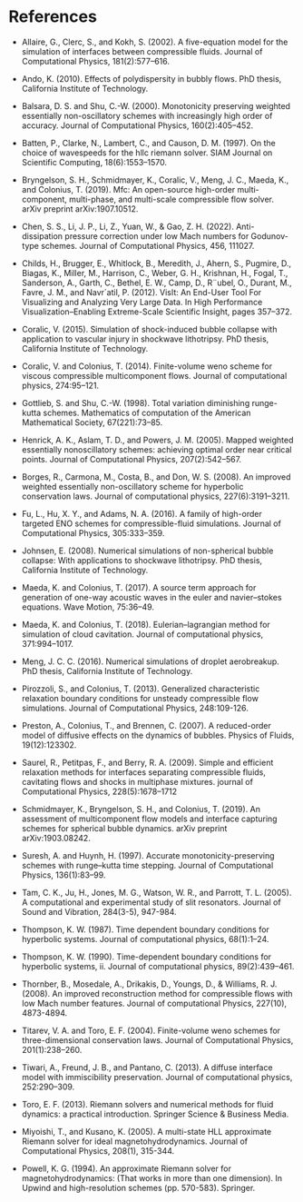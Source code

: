 # References

- <a id="Allaire02">Allaire, G., Clerc, S., and Kokh, S. (2002). A five-equation model for the simulation of interfaces between compressible fluids. Journal of Computational Physics, 181(2):577–616.</a>

- <a id="Ando10">Ando, K. (2010). Effects of polydispersity in bubbly flows. PhD thesis, California Institute of Technology.</a>

- <a id="Balsara00">Balsara, D. S. and Shu, C.-W. (2000). Monotonicity preserving weighted essentially non-oscillatory schemes with increasingly high order of accuracy. Journal of Computational Physics, 160(2):405–452.</a>

- <a id="Batten97">Batten, P., Clarke, N., Lambert, C., and Causon, D. M. (1997). On the choice of wavespeeds for the hllc riemann solver. SIAM Journal on Scientific Computing, 18(6):1553–1570.</a>

- <a id="Bryngelson19">Bryngelson, S. H., Schmidmayer, K., Coralic, V., Meng, J. C., Maeda, K., and Colonius, T. (2019). Mfc: An open-source high-order multi-component, multi-phase, and multi-scale compressible flow solver. arXiv preprint arXiv:1907.10512.</a>

- <a id="Chen22">Chen, S. S., Li, J. P., Li, Z., Yuan, W., & Gao, Z. H. (2022). Anti-dissipation pressure correction under low Mach numbers for Godunov-type schemes. Journal of Computational Physics, 456, 111027. </a>

- <a id="Childs12">Childs, H., Brugger, E., Whitlock, B., Meredith, J., Ahern, S., Pugmire, D., Biagas, K., Miller, M., Harrison, C., Weber, G. H., Krishnan, H., Fogal, T., Sanderson, A., Garth, C., Bethel, E. W., Camp, D., R¨ubel, O., Durant, M., Favre, J. M., and Navr´atil, P. (2012). VisIt: An End-User Tool For Visualizing and Analyzing Very Large Data. In High Performance Visualization–Enabling Extreme-Scale Scientific Insight, pages 357–372.</a>

- <a id="Coralic15">Coralic, V. (2015). Simulation of shock-induced bubble collapse with application to vascular injury in shockwave lithotripsy. PhD thesis, California Institute of Technology.</a>

- <a id="Coralic14">Coralic, V. and Colonius, T. (2014). Finite-volume weno scheme for viscous compressible multicomponent flows. Journal of computational physics, 274:95–121.</a>

- <a id="Gottlieb98">Gottlieb, S. and Shu, C.-W. (1998). Total variation diminishing runge-kutta schemes. Mathematics of computation of the American Mathematical Society, 67(221):73–85.</a>

- <a id="Henrick05">Henrick, A. K., Aslam, T. D., and Powers, J. M. (2005). Mapped weighted essentially nonoscillatory schemes: achieving optimal order near critical points. Journal of Computational Physics, 207(2):542–567.</a>

- <a id="Borges08">Borges, R., Carmona, M., Costa, B., and Don, W. S. (2008). An improved weighted essentially non-oscillatory scheme for hyperbolic conservation laws. Journal of computational physics, 227(6):3191–3211.</a>

- <a id="Fu16">Fu, L., Hu, X. Y., and Adams, N. A. (2016). A family of high-order targeted ENO schemes for compressible-fluid simulations. Journal of Computational Physics, 305:333–359.</a>

- <a id="Johnsen08">Johnsen, E. (2008). Numerical simulations of non-spherical bubble collapse: With applications to shockwave lithotripsy. PhD thesis, California Institute of Technology.</a>

- <a id="Maeda17">Maeda, K. and Colonius, T. (2017). A source term approach for generation of one-way acoustic waves in the euler and navier–stokes equations. Wave Motion, 75:36–49.</a>

- <a id="Maeda18">Maeda, K. and Colonius, T. (2018). Eulerian–lagrangian method for simulation of cloud cavitation. Journal of computational physics, 371:994–1017.</a>

- <a id="Meng16">Meng, J. C. C. (2016). Numerical simulations of droplet aerobreakup. PhD thesis, California Institute of Technology.</a>

- <a id="Pirozzoli13">Pirozzoli, S., and Colonius, T. (2013). Generalized characteristic relaxation boundary conditions for unsteady compressible flow simulations. Journal of Computational Physics, 248:109-126.</a>

- <a id="Preston07">Preston, A., Colonius, T., and Brennen, C. (2007). A reduced-order model of diffusive effects on the dynamics of bubbles. Physics of Fluids, 19(12):123302.</a>

- <a id="Saurel09">Saurel, R., Petitpas, F., and Berry, R. A. (2009). Simple and efficient relaxation methods for interfaces separating compressible fluids, cavitating flows and shocks in multiphase mixtures. journal of Computational Physics, 228(5):1678–1712</a>

- <a id="Schmidmayer19">Schmidmayer, K., Bryngelson, S. H., and Colonius, T. (2019). An assessment of multicomponent flow models and interface capturing schemes for spherical bubble dynamics. arXiv preprint arXiv:1903.08242.</a>

- <a id="Suresh97">Suresh, A. and Huynh, H. (1997). Accurate monotonicity-preserving schemes with runge–kutta time stepping. Journal of Computational Physics, 136(1):83–99.</a>

- <a id="Tam05">Tam, C. K., Ju, H., Jones, M. G., Watson, W. R., and Parrott, T. L. (2005). A computational and experimental study of slit resonators. Journal of Sound and Vibration, 284(3-5), 947-984.</a>

- <a id="Thompson87">Thompson, K. W. (1987). Time dependent boundary conditions for hyperbolic systems. Journal of computational physics, 68(1):1–24.</a>

- <a id="Thompson90">Thompson, K. W. (1990). Time-dependent boundary conditions for hyperbolic systems, ii. Journal of computational physics, 89(2):439–461.</a>

- <a id="Thornber08">Thornber, B., Mosedale, A., Drikakis, D., Youngs, D., & Williams, R. J. (2008). An improved reconstruction method for compressible flows with low Mach number features. Journal of computational Physics, 227(10), 4873-4894.</a>

- <a id="Titarev04">Titarev, V. A. and Toro, E. F. (2004). Finite-volume weno schemes for three-dimensional conservation laws. Journal of Computational Physics, 201(1):238–260.</a>

- <a id="Tiwari13">Tiwari, A., Freund, J. B., and Pantano, C. (2013). A diffuse interface model with immiscibility preservation. Journal of computational physics, 252:290–309.</a>

- <a id="Toro13">Toro, E. F. (2013). Riemann solvers and numerical methods for fluid dynamics: a practical introduction. Springer Science & Business Media.</a>

- <a id="Miyoshi05">Miyoishi, T., and Kusano, K. (2005). A multi-state HLL approximate Riemann solver for ideal magnetohydrodynamics. Journal of Computational Physics, 208(1), 315-344.</a>

- <a id="Powell94">Powell, K. G. (1994). An approximate Riemann solver for magnetohydrodynamics: (That works in more than one dimension). In Upwind and high-resolution schemes (pp. 570-583). Springer.</a>